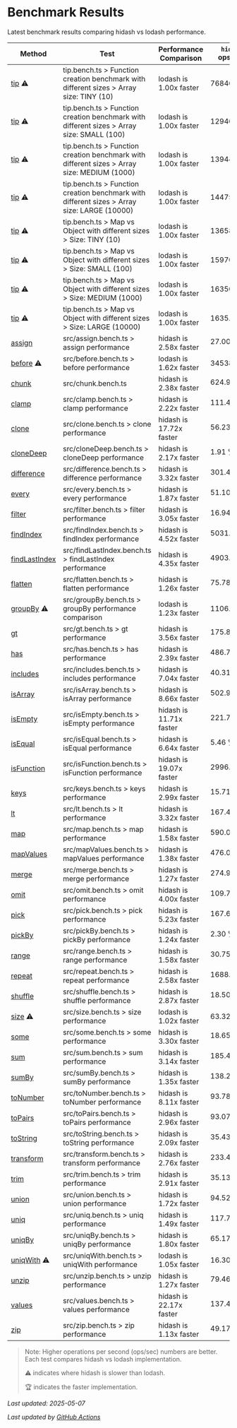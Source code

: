 # Benchmark Results

Latest benchmark results comparing hidash vs lodash performance.

| Method | Test | Performance Comparison | `hidash` ops/sec | `lodash@4.17.21` ops/sec |
|--------|------|----------------------|----------------|----------------|
| [tip](https://github.com/NaverPayDev/hidash/blob/main/src/tip.ts) ⚠️ | tip.bench.ts > Function creation benchmark with different sizes > Array size: TINY (10) | lodash is 1.00x faster | 7684640.16 | 7684640.16 🏆 |
| [tip](https://github.com/NaverPayDev/hidash/blob/main/src/tip.ts) ⚠️ | tip.bench.ts > Function creation benchmark with different sizes > Array size: SMALL (100) | lodash is 1.00x faster | 1294013.15 | 1294013.15 🏆 |
| [tip](https://github.com/NaverPayDev/hidash/blob/main/src/tip.ts) ⚠️ | tip.bench.ts > Function creation benchmark with different sizes > Array size: MEDIUM (1000) | lodash is 1.00x faster | 139442.35 | 139442.35 🏆 |
| [tip](https://github.com/NaverPayDev/hidash/blob/main/src/tip.ts) ⚠️ | tip.bench.ts > Function creation benchmark with different sizes > Array size: LARGE (10000) | lodash is 1.00x faster | 14475.43 | 14475.43 🏆 |
| [tip](https://github.com/NaverPayDev/hidash/blob/main/src/tip.ts) ⚠️ | tip.bench.ts > Map vs Object with different sizes > Size: TINY (10) | lodash is 1.00x faster | 1365848.37 | 1365848.37 🏆 |
| [tip](https://github.com/NaverPayDev/hidash/blob/main/src/tip.ts) ⚠️ | tip.bench.ts > Map vs Object with different sizes > Size: SMALL (100) | lodash is 1.00x faster | 159704.57 | 159704.57 🏆 |
| [tip](https://github.com/NaverPayDev/hidash/blob/main/src/tip.ts) ⚠️ | tip.bench.ts > Map vs Object with different sizes > Size: MEDIUM (1000) | lodash is 1.00x faster | 16350.60 | 16350.60 🏆 |
| [tip](https://github.com/NaverPayDev/hidash/blob/main/src/tip.ts) ⚠️ | tip.bench.ts > Map vs Object with different sizes > Size: LARGE (10000) | lodash is 1.00x faster | 1635.59 | 1635.59 🏆 |
| [assign](https://github.com/NaverPayDev/hidash/blob/main/src/assign.ts) | src/assign.bench.ts > assign performance | hidash is 2.58x faster | 27.00 🏆 | 10.47 |
| [before](https://github.com/NaverPayDev/hidash/blob/main/src/before.ts) ⚠️ | src/before.bench.ts > before performance | lodash is 1.62x faster | 345387.55 | 557819.99 🏆 |
| [chunk](https://github.com/NaverPayDev/hidash/blob/main/src/chunk.ts) | src/chunk.bench.ts | hidash is 2.38x faster | 624.96 🏆 | 262.77 |
| [clamp](https://github.com/NaverPayDev/hidash/blob/main/src/clamp.ts) | src/clamp.bench.ts > clamp performance | hidash is 2.22x faster | 111.49 🏆 | 50.27 |
| [clone](https://github.com/NaverPayDev/hidash/blob/main/src/clone.ts) | src/clone.bench.ts > clone performance | hidash is 17.72x faster | 56.23 🏆 | 3.17 |
| [cloneDeep](https://github.com/NaverPayDev/hidash/blob/main/src/cloneDeep.ts) | src/cloneDeep.bench.ts > cloneDeep performance | hidash is 2.17x faster | 1.91 🏆 | 0.88 |
| [difference](https://github.com/NaverPayDev/hidash/blob/main/src/difference.ts) | src/difference.bench.ts > difference performance | hidash is 3.32x faster | 301.41 🏆 | 90.81 |
| [every](https://github.com/NaverPayDev/hidash/blob/main/src/every.ts) | src/every.bench.ts > every performance | hidash is 1.87x faster | 51.10 🏆 | 27.37 |
| [filter](https://github.com/NaverPayDev/hidash/blob/main/src/filter.ts) | src/filter.bench.ts > filter performance | hidash is 3.05x faster | 16.94 🏆 | 5.55 |
| [findIndex](https://github.com/NaverPayDev/hidash/blob/main/src/findIndex.ts) | src/findIndex.bench.ts > findIndex performance | hidash is 4.52x faster | 5031.29 🏆 | 1113.94 |
| [findLastIndex](https://github.com/NaverPayDev/hidash/blob/main/src/findLastIndex.ts) | src/findLastIndex.bench.ts > findLastIndex performance | hidash is 4.35x faster | 4903.41 🏆 | 1128.24 |
| [flatten](https://github.com/NaverPayDev/hidash/blob/main/src/flatten.ts) | src/flatten.bench.ts > flatten performance | hidash is 1.26x faster | 75.78 🏆 | 59.96 |
| [groupBy](https://github.com/NaverPayDev/hidash/blob/main/src/groupBy.ts) ⚠️ | src/groupBy.bench.ts > groupBy performance comparison | lodash is 1.23x faster | 1106.14 | 1356.58 🏆 |
| [gt](https://github.com/NaverPayDev/hidash/blob/main/src/gt.ts) | src/gt.bench.ts > gt performance | hidash is 3.56x faster | 175.85 🏆 | 49.35 |
| [has](https://github.com/NaverPayDev/hidash/blob/main/src/has.ts) | src/has.bench.ts > has performance | hidash is 2.39x faster | 486.76 🏆 | 203.56 |
| [includes](https://github.com/NaverPayDev/hidash/blob/main/src/includes.ts) | src/includes.bench.ts > includes performance | hidash is 7.04x faster | 40.31 🏆 | 5.72 |
| [isArray](https://github.com/NaverPayDev/hidash/blob/main/src/isArray.ts) | src/isArray.bench.ts > isArray performance | hidash is 8.66x faster | 502.95 🏆 | 58.07 |
| [isEmpty](https://github.com/NaverPayDev/hidash/blob/main/src/isEmpty.ts) | src/isEmpty.bench.ts > isEmpty performance | hidash is 11.71x faster | 221.74 🏆 | 18.94 |
| [isEqual](https://github.com/NaverPayDev/hidash/blob/main/src/isEqual.ts) | src/isEqual.bench.ts > isEqual performance | hidash is 6.64x faster | 5.46 🏆 | 0.82 |
| [isFunction](https://github.com/NaverPayDev/hidash/blob/main/src/isFunction.ts) | src/isFunction.bench.ts > isFunction performance | hidash is 19.07x faster | 2996.37 🏆 | 157.15 |
| [keys](https://github.com/NaverPayDev/hidash/blob/main/src/keys.ts) | src/keys.bench.ts > keys performance | hidash is 2.99x faster | 15.71 🏆 | 5.26 |
| [lt](https://github.com/NaverPayDev/hidash/blob/main/src/lt.ts) | src/lt.bench.ts > lt performance | hidash is 3.32x faster | 167.42 🏆 | 50.36 |
| [map](https://github.com/NaverPayDev/hidash/blob/main/src/map.ts) | src/map.bench.ts > map performance | hidash is 1.58x faster | 590.04 🏆 | 373.89 |
| [mapValues](https://github.com/NaverPayDev/hidash/blob/main/src/mapValues.ts) | src/mapValues.bench.ts > mapValues performance | hidash is 1.38x faster | 476.09 🏆 | 344.66 |
| [merge](https://github.com/NaverPayDev/hidash/blob/main/src/merge.ts) | src/merge.bench.ts > merge performance | hidash is 1.27x faster | 274.98 🏆 | 217.10 |
| [omit](https://github.com/NaverPayDev/hidash/blob/main/src/omit.ts) | src/omit.bench.ts > omit performance | hidash is 4.00x faster | 109.72 🏆 | 27.43 |
| [pick](https://github.com/NaverPayDev/hidash/blob/main/src/pick.ts) | src/pick.bench.ts > pick performance | hidash is 5.23x faster | 167.60 🏆 | 32.02 |
| [pickBy](https://github.com/NaverPayDev/hidash/blob/main/src/pickBy.ts) | src/pickBy.bench.ts > pickBy performance | hidash is 1.24x faster | 2.30 🏆 | 1.86 |
| [range](https://github.com/NaverPayDev/hidash/blob/main/src/range.ts) | src/range.bench.ts > range performance | hidash is 1.58x faster | 30.75 🏆 | 19.51 |
| [repeat](https://github.com/NaverPayDev/hidash/blob/main/src/repeat.ts) | src/repeat.bench.ts > repeat performance | hidash is 2.58x faster | 1688.81 🏆 | 654.73 |
| [shuffle](https://github.com/NaverPayDev/hidash/blob/main/src/shuffle.ts) | src/shuffle.bench.ts > shuffle performance | hidash is 2.87x faster | 18.50 🏆 | 6.44 |
| [size](https://github.com/NaverPayDev/hidash/blob/main/src/size.ts) ⚠️ | src/size.bench.ts > size performance | lodash is 1.02x faster | 63.32 | 64.37 🏆 |
| [some](https://github.com/NaverPayDev/hidash/blob/main/src/some.ts) | src/some.bench.ts > some performance | hidash is 3.30x faster | 18.65 🏆 | 5.66 |
| [sum](https://github.com/NaverPayDev/hidash/blob/main/src/sum.ts) | src/sum.bench.ts > sum performance | hidash is 3.14x faster | 185.47 🏆 | 59.12 |
| [sumBy](https://github.com/NaverPayDev/hidash/blob/main/src/sumBy.ts) | src/sumBy.bench.ts > sumBy performance | hidash is 1.35x faster | 138.26 🏆 | 102.06 |
| [toNumber](https://github.com/NaverPayDev/hidash/blob/main/src/toNumber.ts) | src/toNumber.bench.ts > toNumber performance | hidash is 8.11x faster | 93.78 🏆 | 11.57 |
| [toPairs](https://github.com/NaverPayDev/hidash/blob/main/src/toPairs.ts) | src/toPairs.bench.ts > toPairs performance | hidash is 2.96x faster | 93.07 🏆 | 31.44 |
| [toString](https://github.com/NaverPayDev/hidash/blob/main/src/toString.ts) | src/toString.bench.ts > toString performance | hidash is 2.09x faster | 35.43 🏆 | 16.96 |
| [transform](https://github.com/NaverPayDev/hidash/blob/main/src/transform.ts) | src/transform.bench.ts > transform performance | hidash is 2.76x faster | 233.46 🏆 | 84.69 |
| [trim](https://github.com/NaverPayDev/hidash/blob/main/src/trim.ts) | src/trim.bench.ts > trim performance | hidash is 2.91x faster | 35.13 🏆 | 12.09 |
| [union](https://github.com/NaverPayDev/hidash/blob/main/src/union.ts) | src/union.bench.ts > union performance | hidash is 1.72x faster | 94.52 🏆 | 54.81 |
| [uniq](https://github.com/NaverPayDev/hidash/blob/main/src/uniq.ts) | src/uniq.bench.ts > uniq performance | hidash is 1.49x faster | 117.74 🏆 | 78.91 |
| [uniqBy](https://github.com/NaverPayDev/hidash/blob/main/src/uniqBy.ts) | src/uniqBy.bench.ts > uniqBy performance | hidash is 1.80x faster | 65.17 🏆 | 36.14 |
| [uniqWith](https://github.com/NaverPayDev/hidash/blob/main/src/uniqWith.ts) ⚠️ | src/uniqWith.bench.ts > uniqWith performance | lodash is 1.05x faster | 16.30 | 17.05 🏆 |
| [unzip](https://github.com/NaverPayDev/hidash/blob/main/src/unzip.ts) | src/unzip.bench.ts > unzip performance | hidash is 1.27x faster | 79.46 🏆 | 62.53 |
| [values](https://github.com/NaverPayDev/hidash/blob/main/src/values.ts) | src/values.bench.ts > values performance | hidash is 22.17x faster | 137.47 🏆 | 6.20 |
| [zip](https://github.com/NaverPayDev/hidash/blob/main/src/zip.ts) | src/zip.bench.ts > zip performance | hidash is 1.13x faster | 49.17 🏆 | 43.38 |

> Note: Higher operations per second (ops/sec) numbers are better. Each test compares hidash vs lodash implementation.
> 
> ⚠️ indicates where hidash is slower than lodash.
> 
> 🏆 indicates the faster implementation.


_Last updated: 2025-05-07_

*Last updated by [GitHub Actions](https://github.com/NaverPayDev/hidash/actions/runs/14887414904)*